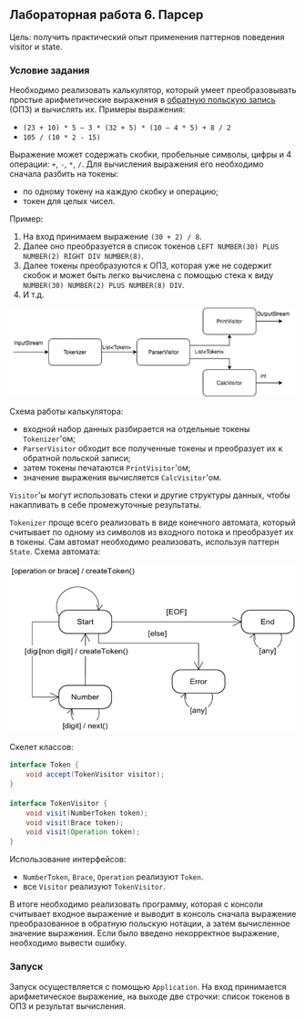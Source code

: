 ## Лабораторная работа 6. Парсер

Цель: получить практический опыт применения паттернов поведения visitor и state.

### Условие задания

Необходимо реализовать калькулятор, который умеет преобразовывать простые
арифметические выражения в [обратную польскую запись](https://ru.wikipedia.org/wiki/Обратная_польская_запись) (ОПЗ) и вычислять их. Примеры
выражения:
* `(23 + 10) * 5 – 3 * (32 + 5) * (10 – 4 * 5) + 8 / 2`
* `105 / (10 * 2 - 15)`

Выражение может содержать скобки, пробельные символы, цифры и 4 операции: `+`, `-`, `*`, `/`.
Для вычисления выражения его необходимо сначала разбить на токены:
* по одному токену на каждую скобку и операцию;
* токен для целых чисел.

Пример:
1. На вход принимаем выражение `(30 + 2) / 8`.
2. Далее оно преобразуется в список токенов `LEFT NUMBER(30) PLUS NUMBER(2) RIGHT DIV NUMBER(8)`.
3. Далее токены преобразуются к ОПЗ, которая уже не содержит скобок и может быть легко
вычислена с помощью стека к виду `NUMBER(30) NUMBER(2) PLUS NUMBER(8) DIV`.
4. И т.д.

![img.png](img/calc-schema.png)

Схема работы калькулятора:
* входной набор данных разбирается на отдельные токены `Tokenizer`'ом;
* `ParserVisitor` обходит все полученные токены и преобразует их к обратной польской
записи;
* затем токены печатаются `PrintVisitor`'ом;
* значение выражения вычисляется `СalcVisitor`'ом.

`Visitor`'ы могут использовать стеки и другие структуры данных, чтобы накапливать в себе
промежуточные результаты.

`Tokenizer` проще всего реализовать в виде конечного автомата, который считывает по одному
из символов из входного потока и преобразует их в токены. Сам автомат необходимо
реализовать, используя паттерн `State`. Схема автомата:

![img.png](img/automata-schema.png)

Скелет классов:

```java
interface Token {
    void accept(TokenVisitor visitor);
}

interface TokenVisitor {
    void visit(NumberToken token);
    void visit(Brace token);
    void visit(Operation token);
}
```

Использование интерфейсов:
* `NumberToken`, `Brace`, `Operation` реализуют `Token`.
* все `Visitor` реализуют `TokenVisitor`.

В итоге необходимо реализовать программу, которая с консоли считывает входное выражение
и выводит в консоль сначала выражение преобразованное в обратную польскую нотации, а
затем вычисленное значение выражения. Если было введено некорректное выражение,
необходимо вывести ошибку.

### Запуск

Запуск осуществляется с помощью `Application`. На вход принимается арифметическое выражение, на выходе две строчки: список токенов в ОПЗ и результат вычисления.